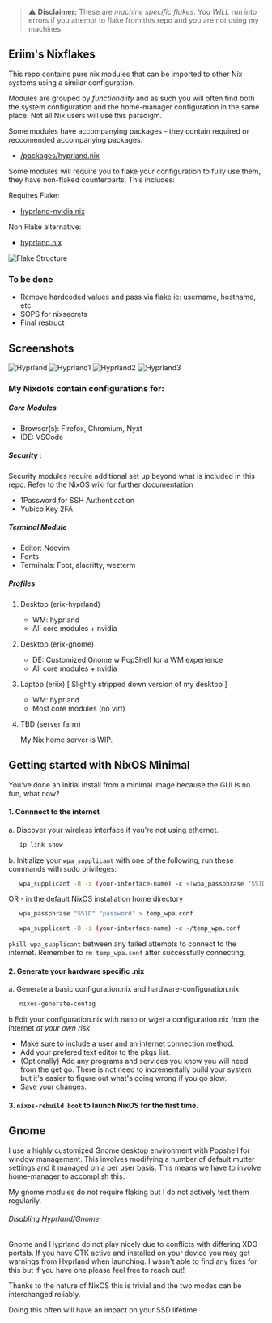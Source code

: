> :warning: **Disclaimer:** These are *machine specific flakes*. You *WILL* run into errors if you attempt to flake from this repo and you are not using my machines.

## Eriim's Nixflakes

This repo contains pure nix modules that can be imported to other Nix systems using a similar configuration. 

Modules are grouped by *functionality* and as such you will often find both the system configuration and the home-manager configuration in the same place. Not all Nix users will use this paradigm.

Some modules have accompanying packages - they contain required or reccomended accompanying packages.
- [/packages/hyprland.nix](https://github.com/erictossell/nixflakes/blob/main/packages/hyprland.nix)

Some modules will require you to flake your configuration to fully use them, they have non-flaked counterparts. This includes:

Requires Flake:

- [hyprland-nvidia.nix](https://github.com/erictossell/nixflakes/blob/main/modules/hyprland-nvidia.nix)

Non Flake alternative:

- [hyprland.nix](https://github.com/erictossell/nixflakes/blob/main/modules/hyprland.nix)


![Flake Structure](screens/diagram.png)

### To be done 

- Remove hardcoded values and pass via flake ie: username, hostname, etc
- SOPS for nixsecrets
- Final restruct

## Screenshots 
![Hyprland](screens/screen-hyprland.png)
![Hyprland1](screens/screen-hyprland1.png)
![Hyprland2](screens/screen-hyprland2.png)
![Hyprland3](screens/screen-hyprland3.png)

### My Nixdots contain configurations for:

##### Core Modules

  - Browser(s): Firefox, Chromium, Nyxt 
  - IDE: VSCode

##### Security : 

  Security modules require additional set up beyond what is included in this repo.
  Refer to the NixOS wiki for further documentation
  - 1Password for SSH Authentication
  - Yubico Key 2FA

##### Terminal Module 

  - Editor: Neovim
  - Fonts
  - Terminals: Foot, alacritty, wezterm   

##### Profiles

1. Desktop (erix-hyprland)

   - WM: hyprland
   - All core modules + nvidia

2. Desktop (erix-gnome)

   - DE: Customized Gnome w PopShell for a WM experience
   - All core modules + nvidia

3. Laptop (eriix) [ Slightly stripped down version of my desktop ]

   - WM: hyprland
   - Most core modules (no virt)   

4. TBD (server farm) 

   My Nix home server is WIP.

## Getting started with NixOS Minimal

You've done an initial install from a minimal image because the GUI is no fun, what now?

#### 1. Connnect to the internet
   a. Discover your wireless interface if you're not using ethernet.
   
   ```bash
      ip link show
   ```
   
   b. Initialize your `wpa_supplicant` with one of the following, run these commands with sudo privileges:

   ```bash
      wpa_supplicant -B -i (your-interface-name) -c <(wpa_passphrase "SSID" "password")
   ```

   OR - in the default NixOS installation home directory

   ```bash
      wpa_passphrase "SSID" "password" > temp_wpa.conf

      wpa_supplicant -B -i (your-interface-name) -c ~/temp_wpa.conf
   ```
   
   `pkill wpa_supplicant` between any failed attempts to connect to the internet. Remember to `rm temp_wpa.conf` after successfully connecting.

#### 2. Generate your hardware specific .nix
   a. Generate a basic configuration.nix and hardware-configuration.nix
   ```bash
      nixos-generate-config
   ```

   b Edit your configuration.nix with nano or wget a configuration.nix from the internet *at your own risk*. 

   - Make sure to include a user and an internet connection method.
   - Add your prefered text editor to the pkgs list. 
   - (Optionally) Add any programs and services you know you will need from the get go. There is not need to incrementally build your system but it's easier to figure out what's going wrong if you go slow.
   - Save your changes.
  
#### 3. `nixos-rebuild boot` to launch NixOS for the first time. 

## Gnome

I use a highly customized Gnome desktop environment with Popshell for window management. This involves modifying a number of default mutter settings and it managed on a per user basis. This means we have to involve home-manager to accomplish this.

My gnome modules do not require flaking but I do not actively test them regularily.

###### Disabling Hyprland/Gnome
Gnome and Hyprland do not play nicely due to conflicts with differing XDG portals. If you have GTK active and installed on your device you may get warnings from Hyprland when launching. I wasn't able to find any fixes for this but if you have one please feel free to reach out!

Thanks to the nature of NixOS this is trivial and the two modes can be interchanged reliably. 

Doing this often will have an impact on your SSD lifetime.
